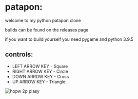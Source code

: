 patapon:
===

welcome to my python patapon clone

builds can be found on the releases page

if you want to build yourself you need pygame and python 3.9.5

controls:
---
* LEFT ARROW KEY - Square
* RIGHT ARROW KEY - Circle
* DOWN ARROW KEY - Cross
* UP ARROW KEY - Triangle

![hopw 2p plasy](https://cdn.discordapp.com/attachments/889250518151610378/1001605052466745425/How_to_play_.png)
